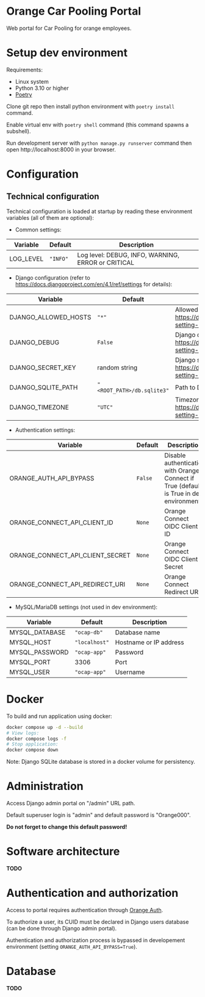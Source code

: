 # Orange Car Pooling Portal

Web portal for Car Pooling for orange employees.

# Setup dev environment

Requirements:
- Linux system
- Python 3.10 or higher
- [Poetry](https://python-poetry.org)

Clone git repo then install python environment with `poetry install` command.

Enable virtual env with `poetry shell` command (this command spawns a subshell).

Run development server with `python manage.py runserver` command then open http://localhost:8000 in your browser.

# Configuration

## Technical configuration

Technical configuration is loaded at startup by reading these environment variables (all of them are optional):

- Common settings:

| Variable  | Default  | Description                                        |
| --------- | -------- | -------------------------------------------------- |
| LOG_LEVEL | `"INFO"` | Log level: DEBUG, INFO, WARNING, ERROR or CRITICAL |

- Django configuration (refer to https://docs.djangoproject.com/en/4.1/ref/settings for details):

| Variable             | Default                    | Description                                                                                            |
| -------------------- | -------------------------- | ------------------------------------------------------------------------------------------------------ |
| DJANGO_ALLOWED_HOSTS | `"*"`                      | Allowed hosts. Refer to https://docs.djangoproject.com/en/4.1/ref/settings/#std-setting-ALLOWED_HOSTS  |
| DJANGO_DEBUG         | `False`                    | Django debug mode. Refer to https://docs.djangoproject.com/en/4.1/ref/settings/#std-setting-DEBUG      |
| DJANGO_SECRET_KEY    | random string              | Django secret key. Refer to https://docs.djangoproject.com/en/4.1/ref/settings/#std-setting-SECRET_KEY |
| DJANGO_SQLITE_PATH   | `"<ROOT_PATH>/db.sqlite3"` | Path to Django database SQLite file                                                                    |
| DJANGO_TIMEZONE      | `"UTC"`                    | Timezone. Refer to https://docs.djangoproject.com/en/4.1/ref/settings/#std-setting-TIME_ZONE           |

- Authentication settings:

| Variable                         | Default | Description                                                                             |
| -------------------------------- | ------- | --------------------------------------------------------------------------------------- |
| ORANGE_AUTH_API_BYPASS           | `False` | Disable authentication with Orange Connect if True (default is True in dev environment) |
| ORANGE_CONNECT_API_CLIENT_ID     | `None`  | Orange Connect OIDC Client ID                                                           |
| ORANGE_CONNECT_API_CLIENT_SECRET | `None`  | Orange Connect OIDC Client Secret                                                       |
| ORANGE_CONNECT_API_REDIRECT_URI  | `None`  | Orange Connect Redirect URI                                                             |

- MySQL/MariaDB settings (not used in dev environment):

| Variable       | Default               | Description            |
| -------------- | --------------------- | ---------------------- |
| MYSQL_DATABASE | `"ocap-db"` | Database name          |
| MYSQL_HOST     | `"localhost"`         | Hostname or IP address |
| MYSQL_PASSWORD | `"ocap-app"`    | Password               |
| MYSQL_PORT     | 3306                  | Port                   |
| MYSQL_USER     | `"ocap-app"`    | Username               |


# Docker

To build and run application using docker:
```sh
docker compose up -d --build
# View logs:
docker compose logs -f
# Stop application:
docker compose down
```

Note: Django SQLite database is stored in a docker volume for persistency.

# Administration

Access Django admin portal on "/admin" URL path.

Default superuser login is "admin" and default password is "Orange000".

**Do not forget to change this default password!**

# Software architecture

**TODO**

# Authentication and authorization

Access to portal requires authentication through [Orange Auth](https://developer-inside.sso.infra.ftgroup/apis/authentication-internal/getting-started).

To authorize a user, its CUID must be declared in Django users database (can be done through Django admin portal).

Authentication and authorization process is bypassed in developement environment (setting `ORANGE_AUTH_API_BYPASS=True`).

# Database

**TODO**
